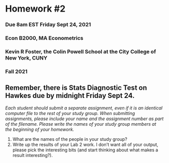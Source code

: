 Homework \#2
================

### Due 8am EST Friday Sept 24, 2021

### Econ B2000, MA Econometrics

### Kevin R Foster, the Colin Powell School at the City College of New York, CUNY

### Fall 2021

## Remember, there is Stats Diagnostic Test on Hawkes due by midnight Friday Sept 24.

*Each student should submit a separate assignment, even if it is an
identical computer file to the rest of your study group. When submitting
assignments, please include your name and the assignment number as part
of the filename. Please write the names of your study group members at
the beginning of your homework.*

1.  What are the names of the people in your study group?
2.  Write up the results of your Lab 2 work. I don’t want all of your
    output, please pick the interesting bits (and start thinking about
    what makes a result interesting?).
